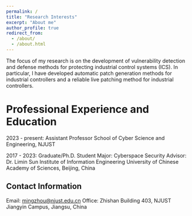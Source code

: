 ```yaml
---
permalink: /
title: "Research Interests"
excerpt: "About me"
author_profile: true
redirect_from: 
  - /about/
  - /about.html
---
```


The focus of my research is on the development of vulnerability detection and defense methods for protecting industrial control systems (ICS). In particular, I have developed automatic patch generation methods for industrial controllers and a reliable live patching method for industrial controllers. 

Professional Experience and Education
======
2023 - present: Assistant Professor
School of Cyber Science and Engineering, NJUST

2017 - 2023: Graduate/Ph.D. Student
Major: Cyberspace Security
Advisor: Dr. Limin Sun
Institute of Information Engineering
University of Chinese Academy of Sciences, Beijing, China

Contact Information
------
Email: mingzhou@njust.edu.cn
Office: Zhishan Building 403, NJUST Jiangyin Campus, Jiangsu, China
